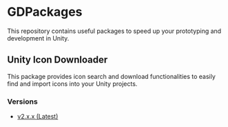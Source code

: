 # GDPackages

This repository contains useful packages to speed up your prototyping and development in Unity.

## Unity Icon Downloader

This package provides icon search and download functionalities to easily find and import icons into your Unity projects.

### Versions

* [v2.x.x (Latest)](https://github.com/dogramacigokhan/GDPackages/tree/master/UnityIconDownloader)
